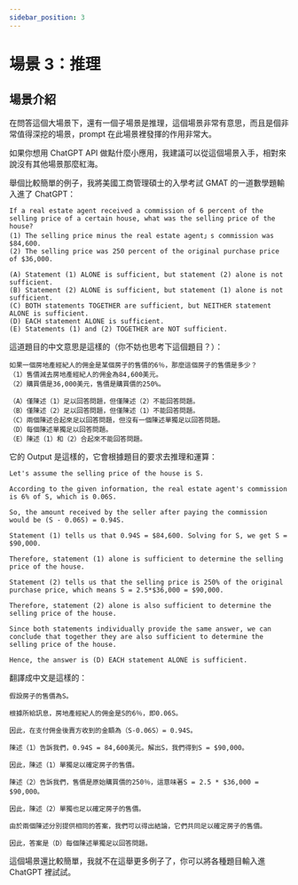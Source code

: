 ```yaml
---
sidebar_position: 3
---
```


# 場景 3：推理

<head>
  <script defer="defer" src="https://embed.trydyno.com/embedder.js"></script>
  <link href="https://embed.trydyno.com/embedder.css" rel="stylesheet" />
</head>


## 場景介紹

在問答這個大場景下，還有一個子場景是推理，這個場景非常有意思，而且是個非常值得深挖的場景，prompt 在此場景裡發揮的作用非常大。

如果你想用 ChatGPT API 做點什麼小應用，我建議可以從這個場景入手，相對來說沒有其他場景那麼紅海。

舉個比較簡單的例子，我將美國工商管理碩士的入學考試 GMAT 的一道數學題輸入進了 ChatGPT：

```other
If a real estate agent received a commission of 6 percent of the selling price of a certain house, what was the selling price of the house?
(1) The selling price minus the real estate agent」s commission was $84,600.
(2) The selling price was 250 percent of the original purchase price of $36,000.

(A) Statement (1) ALONE is sufficient, but statement (2) alone is not sufficient.
(B) Statement (2) ALONE is sufficient, but statement (1) alone is not sufficient.
(C) BOTH statements TOGETHER are sufficient, but NEITHER statement ALONE is sufficient.
(D) EACH statement ALONE is sufficient.
(E) Statements (1) and (2) TOGETHER are NOT sufficient.
```

這道題目的中文意思是這樣的（你不妨也思考下這個題目？）：

```other
如果一個房地產經紀人的佣金是某個房子的售價的6％，那麼這個房子的售價是多少？
（1）售價減去房地產經紀人的佣金為84,600美元。
（2）購買價是36,000美元，售價是購買價的250%。

（A）僅陳述（1）足以回答問題，但僅陳述（2）不能回答問題。
（B）僅陳述（2）足以回答問題，但僅陳述（1）不能回答問題。
（C）兩個陳述合起來足以回答問題，但沒有一個陳述單獨足以回答問題。
（D）每個陳述單獨足以回答問題。
（E）陳述（1）和（2）合起來不能回答問題。
```

它的 Output 是這樣的，它會根據題目的要求去推理和運算：

```other
Let's assume the selling price of the house is S.

According to the given information, the real estate agent's commission is 6% of S, which is 0.06S.

So, the amount received by the seller after paying the commission would be (S - 0.06S) = 0.94S.

Statement (1) tells us that 0.94S = $84,600. Solving for S, we get S = $90,000.

Therefore, statement (1) alone is sufficient to determine the selling price of the house.

Statement (2) tells us that the selling price is 250% of the original purchase price, which means S = 2.5*$36,000 = $90,000.

Therefore, statement (2) alone is also sufficient to determine the selling price of the house.

Since both statements individually provide the same answer, we can conclude that together they are also sufficient to determine the selling price of the house.

Hence, the answer is (D) EACH statement ALONE is sufficient.
```

翻譯成中文是這樣的：

```other
假設房子的售價為S。

根據所給訊息，房地產經紀人的佣金是S的6％，即0.06S。

因此，在支付佣金後賣方收到的金額為（S-0.06S）= 0.94S。

陳述（1）告訴我們，0.94S = 84,600美元。解出S，我們得到S = $90,000。

因此，陳述（1）單獨足以確定房子的售價。

陳述（2）告訴我們，售價是原始購買價的250％，這意味著S = 2.5 * $36,000 = $90,000。

因此，陳述（2）單獨也足以確定房子的售價。

由於兩個陳述分別提供相同的答案，我們可以得出結論，它們共同足以確定房子的售價。

因此，答案是（D）每個陳述單獨足以回答問題。
```

這個場景還比較簡單，我就不在這舉更多例子了，你可以將各種題目輸入進 ChatGPT 裡試試。


